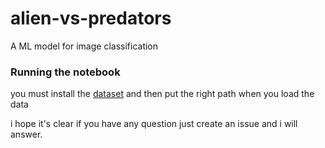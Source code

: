 # alien-vs-predators
A ML model for image classification 

### Running the notebook

you must install the <a href="https://www.kaggle.com/code/hamzamanssor/alien-vs-predator-images-classifier/data">dataset</a> and then put the right path when you load the data

i hope it's clear if you have any question just create an issue and i will answer.


